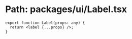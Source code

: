 # Path: packages/ui/Label.tsx

```tsx
export function Label(props: any) {
  return <label {...props} />;
}
```
